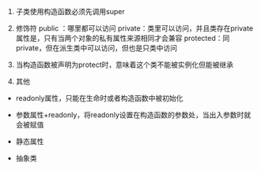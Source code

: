 1. 子类使用构造函数必须先调用super

2. 修饰符
public ：哪里都可以访问
private：类里可以访问，并且类存在private属性是，只有当两个对象的私有属性来源相同才会兼容
protected：同private，但在派生类中可以访问，但也是只类中访问

3. 当构造函数被声明为protect时，意味着这个类不能被实例化但能被继承

4. 其他
+ readonly属性，只能在生命时或者构造函数中被初始化

+ 参数属性+readonly，将readonly设置在构造函数的参数处，当出入参数时就会被赋值

+  静态属性

+ 抽象类